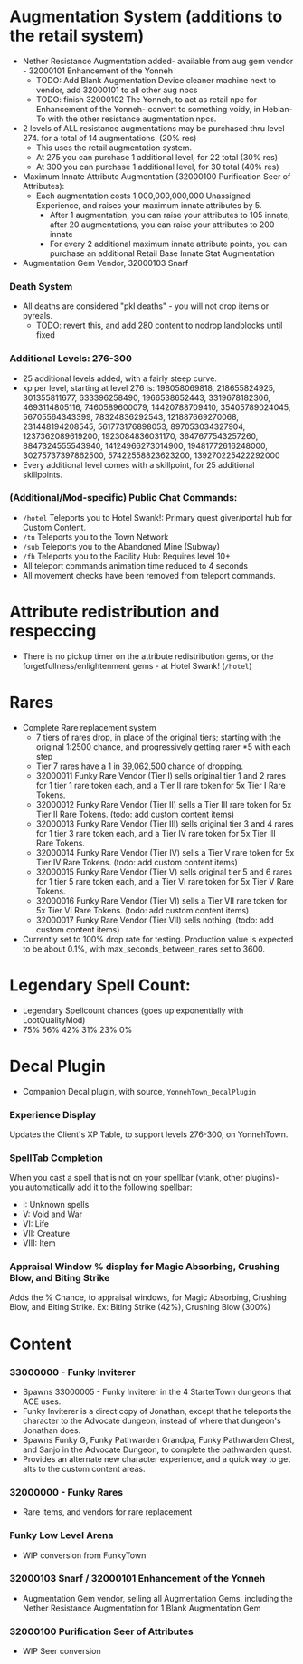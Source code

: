 # Augmentation System (additions to the retail system)
- Nether Resistance Augmentation added- available from aug gem vendor - 32000101 Enhancement of the Yonneh
  - TODO: Add Blank Augmentation Device cleaner machine next to vendor, add 32000101 to all other aug npcs
  - TODO: finish 32000102 The Yonneh, to act as retail npc for Enhancement of the Yonneh- convert to something voidy, in Hebian-To with the other resistance augmentation npcs.
- 2 levels of ALL resistance augmentations may be purchased thru level 274. for a total of 14 augmentations. (20% res)
  - This uses the retail augmentation system.
  - At 275 you can purchase 1 additional level, for 22 total (30% res)
  - At 300 you can purchase 1 additional level, for 30 total (40% res)
- Maximum Innate Attribute Augmentation (32000100 Purification Seer of Attributes):
  - Each augmentation costs 1,000,000,000,000 Unassigned Experience, and raises your maximum innate attributes by 5.
    - After 1 augmentation, you can raise your attributes to 105 innate; after 20 augmentations, you can raise your attributes to 200 innate
    - For every 2 additional maximum innate attribute points, you can purchase an additional Retail Base Innate Stat Augmentation
- Augmentation Gem Vendor, 32000103 Snarf

### Death System
- All deaths are considered "pkl deaths" - you will not drop items or pyreals.
  - TODO: revert this, and add 280 content to nodrop landblocks until fixed

### Additional Levels: 276-300
- 25 additional levels added, with a fairly steep curve.
- xp per level, starting at level 276 is: 198058069818, 218655824925, 301355811677, 633396258490, 1966538652443, 3319678182306, 4693114805116, 7460589600079, 14420788709410, 35405789024045, 56705564343399, 78324836292543, 121887669270068, 231448194208545, 561773176898053, 897053034327904, 1237362089619200, 1923084836031170, 3647677543257260, 8847324555543940, 14124966273014900, 19481772616248000, 30275737397862500, 57422558823623200, 139270225422292000
- Every additional level comes with a skillpoint, for 25 additional skillpoints.

### (Additional/Mod-specific) Public Chat Commands:
- `/hotel` Teleports you to Hotel Swank!: Primary quest giver/portal hub for Custom Content.
- `/tn` Teleports you to the Town Network
- `/sub` Teleports you to the Abandoned Mine (Subway)
- `/fh` Teleports you to the Facility Hub: Requires level 10+
- All teleport commands animation time reduced to 4 seconds
- All movement checks have been removed from teleport commands.

# Attribute redistribution and respeccing
- There is no pickup timer on the attribute redistribution gems, or the forgetfullness/enlightenment gems - at Hotel Swank! (`/hotel`)

# Rares
- Complete Rare replacement system
  - 7 tiers of rares drop, in place of the original tiers; starting with the original 1:2500 chance, and progressively getting rarer *5 with each step
  - Tier 7 rares have a 1 in 39,062,500 chance of dropping.
  - 32000011 Funky Rare Vendor (Tier I) sells original tier 1 and 2 rares for 1 tier 1 rare token each, and a Tier II rare token for 5x Tier I Rare Tokens.
  - 32000012 Funky Rare Vendor (Tier II) sells a Tier III rare token for 5x Tier II Rare Tokens. (todo: add custom content items)
  - 32000013 Funky Rare Vendor (Tier III) sells original tier 3 and 4 rares for 1 tier 3 rare token each, and a Tier IV rare token for 5x Tier III Rare Tokens.
  - 32000014 Funky Rare Vendor (Tier IV) sells a Tier V rare token for 5x Tier IV Rare Tokens. (todo: add custom content items)
  - 32000015 Funky Rare Vendor (Tier V) sells original tier 5 and 6 rares for 1 tier 5 rare token each, and a Tier VI rare token for 5x Tier V Rare Tokens.
  - 32000016 Funky Rare Vendor (Tier VI) sells a Tier VII rare token for 5x Tier VI Rare Tokens. (todo: add custom content items)
  - 32000017 Funky Rare Vendor (Tier VII) sells nothing. (todo: add custom content items)
- Currently set to 100% drop rate for testing. Production value is expected to be about 0.1%, with max_seconds_between_rares set to 3600.

# Legendary Spell Count:
- Legendary Spellcount chances (goes up exponentially with LootQualityMod)
- 75% 56% 42% 31% 23%  0%

# Decal Plugin
- Companion Decal plugin, with source, `YonnehTown_DecalPlugin`

### Experience Display
Updates the Client's XP Table, to support levels 276-300, on YonnehTown.

### SpellTab Completion
When you cast a spell that is not on your spellbar (vtank, other plugins)- you automatically add it to the following spellbar:
- I: Unknown spells
- V: Void and War
- VI: Life
- VII: Creature
- VIII: Item

### Appraisal Window % display for Magic Absorbing, Crushing Blow, and Biting Strike
Adds the % Chance, to appraisal windows, for Magic Absorbing, Crushing Blow, and Biting Strike.
Ex: Biting Strike (42%), Crushing Blow (300%)

# Content

### 33000000 - Funky Inviterer
- Spawns 33000005 - Funky Inviterer in the 4 StarterTown dungeons that ACE uses.
- Funky Inviterer is a direct copy of Jonathan, except that he teleports the character to the Advocate dungeon, instead of where that dungeon's Jonathan does.
- Spawns Funky G, Funky Pathwarden Grandpa, Funky Pathwarden Chest, and Sanjo in the Advocate Dungeon, to complete the pathwarden quest.
- Provides an alternate new character experience, and a quick way to get alts to the custom content areas.

### 32000000 - Funky Rares
- Rare items, and vendors for rare replacement

### Funky Low Level Arena
- WIP conversion from FunkyTown

### 32000103 Snarf / 32000101 Enhancement of the Yonneh
- Augmentation Gem vendor, selling all Augmentation Gems, including the Nether Resistance Augmentation for 1 Blank Augmentation Gem

### 32000100 Purification Seer of Attributes
- WIP Seer conversion
